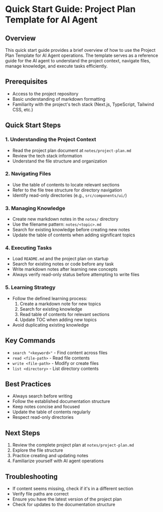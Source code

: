 # Quick Start Guide: Project Plan Template for AI Agent

## Overview
This quick start guide provides a brief overview of how to use the Project Plan Template for AI Agent operations. The template serves as a reference guide for the AI agent to understand the project context, navigate files, manage knowledge, and execute tasks efficiently.

## Prerequisites
- Access to the project repository
- Basic understanding of markdown formatting
- Familiarity with the project's tech stack (Next.js, TypeScript, Tailwind CSS, etc.)

## Quick Start Steps

### 1. Understanding the Project Context
- Read the project plan document at `notes/project-plan.md`
- Review the tech stack information
- Understand the file structure and organization

### 2. Navigating Files
- Use the table of contents to locate relevant sections
- Refer to the file tree structure for directory navigation
- Identify read-only directories (e.g., `src/components/ui/`)

### 3. Managing Knowledge
- Create new markdown notes in the `notes/` directory
- Use the filename pattern: `notes/<topic>.md`
- Search for existing knowledge before creating new notes
- Update the table of contents when adding significant topics

### 4. Executing Tasks
- Load `README.md` and the project plan on startup
- Search for existing notes or code before any task
- Write markdown notes after learning new concepts
- Always verify read-only status before attempting to write files

### 5. Learning Strategy
- Follow the defined learning process:
  1. Create a markdown note for new topics
  2. Search for existing knowledge
  3. Read table of contents for relevant sections
  4. Update TOC when adding new topics
- Avoid duplicating existing knowledge

## Key Commands
- `search "<keyword>"` - Find content across files
- `read <file-path>` - Read file contents
- `write <file-path>` - Modify or create files
- `list <directory>` - List directory contents

## Best Practices
- Always search before writing
- Follow the established documentation structure
- Keep notes concise and focused
- Update the table of contents regularly
- Respect read-only directories

## Next Steps
1. Review the complete project plan at `notes/project-plan.md`
2. Explore the file structure
3. Practice creating and updating notes
4. Familiarize yourself with AI agent operations

## Troubleshooting
- If content seems missing, check if it's in a different section
- Verify file paths are correct
- Ensure you have the latest version of the project plan
- Check for updates to the documentation structure
